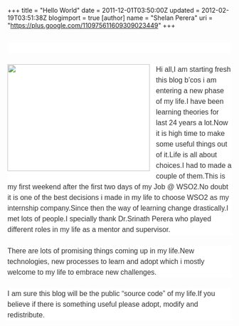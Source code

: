 +++
title = "Hello World"
date = 2011-12-01T03:50:00Z
updated = 2012-02-19T03:51:38Z
blogimport = true 
[author]
	name = "Shelan Perera"
	uri = "https://plus.google.com/110975611609309023449"
+++

<div dir="ltr" style="text-align: left;" trbidi="on"><br /><div style="background-attachment: initial; background-clip: initial; background-color: white; background-image: initial; background-origin: initial; border-bottom-width: 0px; border-color: initial; border-image: initial; border-left-width: 0px; border-right-width: 0px; border-style: initial; border-top-width: 0px; color: #333333; font-family: 'Trebuchet MS', Helvetica, sans-serif; font-size: 16px; line-height: 24px; margin-bottom: 24px; padding-bottom: 0px; padding-left: 0px; padding-right: 0px; padding-top: 0px; text-align: -webkit-auto; vertical-align: baseline;"><br /></div><div class="separator" style="clear: both; text-align: center;"><a href="http://1.bp.blogspot.com/-XhsmqgClumA/T0Dh8vq6LrI/AAAAAAAAApA/65TGK38lNOU/s1600/5327724944_ff7f1504381-300x225.jpg" imageanchor="1" style="clear: left; float: left; margin-bottom: 1em; margin-right: 1em;"><img border="0" height="240" src="http://1.bp.blogspot.com/-XhsmqgClumA/T0Dh8vq6LrI/AAAAAAAAApA/65TGK38lNOU/s320/5327724944_ff7f1504381-300x225.jpg" width="320" /></a></div><div style="background-attachment: initial; background-clip: initial; background-color: white; background-image: initial; background-origin: initial; border-bottom-width: 0px; border-color: initial; border-image: initial; border-left-width: 0px; border-right-width: 0px; border-style: initial; border-top-width: 0px; color: #333333; font-family: 'Trebuchet MS', Helvetica, sans-serif; font-size: 16px; line-height: 24px; margin-bottom: 24px; padding-bottom: 0px; padding-left: 0px; padding-right: 0px; padding-top: 0px; text-align: -webkit-auto; vertical-align: baseline;">Hi all,I am starting fresh this blog b’cos i am entering a new phase of my life.I have been learning theories for last 24 years a lot.Now it is high time to make some useful things out of it.Life is all about choices.I had to made a couple of them.This is my first weekend after the first two days of my Job @ WSO2.No doubt it is one of the best decisions i made in my life to choose WSO2 as my internship company.Since then the way of learning change drastically.I met lots of people.I specially thank Dr.Srinath Perera who played different roles in my life as a mentor and supervisor.</div><div style="background-attachment: initial; background-clip: initial; background-color: white; background-image: initial; background-origin: initial; border-bottom-width: 0px; border-color: initial; border-image: initial; border-left-width: 0px; border-right-width: 0px; border-style: initial; border-top-width: 0px; color: #333333; font-family: 'Trebuchet MS', Helvetica, sans-serif; font-size: 16px; line-height: 24px; margin-bottom: 24px; padding-bottom: 0px; padding-left: 0px; padding-right: 0px; padding-top: 0px; text-align: -webkit-auto; vertical-align: baseline;">There are lots of promising things coming up in my life.New technologies, new processes to learn and adopt which i mostly welcome to my life to embrace new&nbsp;challenges.</div><div style="background-attachment: initial; background-clip: initial; background-color: white; background-image: initial; background-origin: initial; border-bottom-width: 0px; border-color: initial; border-image: initial; border-left-width: 0px; border-right-width: 0px; border-style: initial; border-top-width: 0px; color: #333333; font-family: 'Trebuchet MS', Helvetica, sans-serif; font-size: 16px; line-height: 24px; margin-bottom: 24px; padding-bottom: 0px; padding-left: 0px; padding-right: 0px; padding-top: 0px; text-align: -webkit-auto; vertical-align: baseline;">I am sure this blog will be the public “source code” of my life.If you believe if there is something useful please adopt, modify and redistribute.</div></div>
